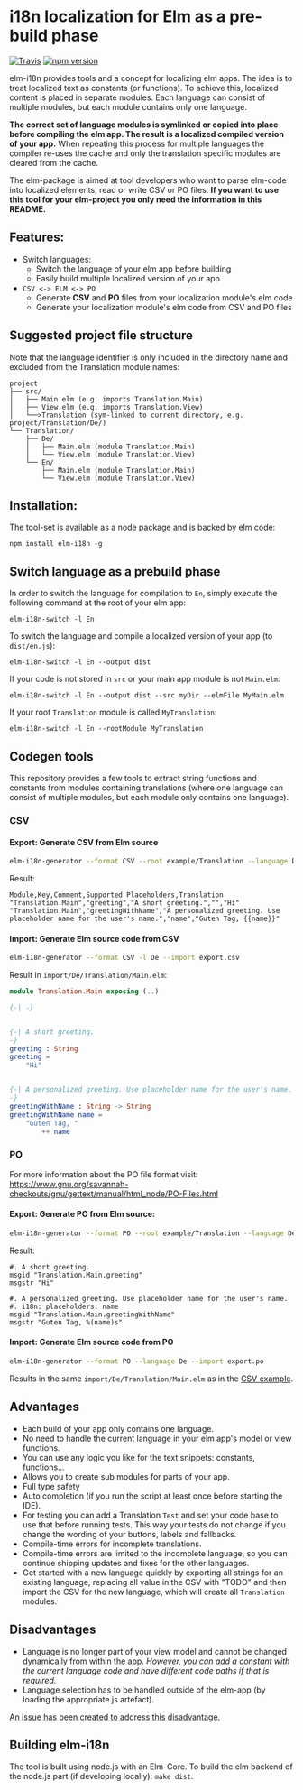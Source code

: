 # i18n localization for Elm as a pre-build phase

[![Travis](https://travis-ci.org/iosphere/elm-i18n.svg?branch=master)](https://travis-ci.org/iosphere/elm-i18n)
[![npm version](https://badge.fury.io/js/elm-i18n.svg)](https://badge.fury.io/js/elm-i18n)

elm-i18n provides tools and a concept for localizing elm apps. The idea is to
treat localized text as constants (or functions). To achieve this, localized
content is placed in separate modules. Each language can consist of
multiple modules, but each module contains only one language.

**The correct set of language modules is symlinked or copied into place before
compiling the elm app. The result is a localized compiled version of your app.**
When repeating this process for multiple languages the compiler re-uses the
cache and only the translation specific modules are cleared from the cache.

The elm-package is aimed at tool developers who want to parse elm-code into
localized elements, read or write CSV or PO files. **If you want to use this
tool for your elm-project you only need the information in this README.**

## Features:

* Switch languages:
    * Switch the language of your elm app before building
    * Easily build multiple localized version of your app
*   `CSV <-> ELM <-> PO`
    * Generate **CSV** and **PO** files from your localization module's elm code
    * Generate your localization module's elm code from CSV and PO files



## Suggested project file structure

Note that the language identifier is only included in the directory name and
excluded from the Translation module names:

```
project
├── src/
│   ├── Main.elm (e.g. imports Translation.Main)
│   ├── View.elm (e.g. imports Translation.View)
│   └──>Translation (sym-linked to current directory, e.g. project/Translation/De/)
└── Translation/
    ├── De/
    │   ├── Main.elm (module Translation.Main)
    │   └── View.elm (module Translation.View)
    └── En/
        ├── Main.elm (module Translation.Main)
        └── View.elm (module Translation.View)
```

## Installation:

The tool-set is available as a node package and is backed by elm code:

`npm install elm-i18n -g`

## Switch language as a prebuild phase

In order to switch the language for compilation to `En`, simply execute the
following command at the root of your elm app:

`elm-i18n-switch -l En`

To switch the language and compile a localized version of your app (to `dist/en.js`):

`elm-i18n-switch -l En --output dist`

If your code is not stored in `src` or your main app module is not `Main.elm`:

`elm-i18n-switch -l En --output dist --src myDir --elmFile MyMain.elm`

If your root `Translation` module is called `MyTranslation`:

`elm-i18n-switch -l En --rootModule MyTranslation`


## Codegen tools

This repository provides a few tools to extract string functions and constants
from modules containing translations (where one language can consist of multiple
modules, but each module only contains one language).

### CSV

#### Export: Generate CSV from Elm source

```bash
elm-i18n-generator --format CSV --root example/Translation --language De --export
```

Result:

```csv
Module,Key,Comment,Supported Placeholders,Translation
"Translation.Main","greeting","A short greeting.","","Hi"
"Translation.Main","greetingWithName","A personalized greeting. Use placeholder name for the user's name.","name","Guten Tag, {{name}}"
```

#### Import: Generate Elm source code from CSV

```bash
elm-i18n-generator --format CSV -l De --import export.csv
```

Result in `import/De/Translation/Main.elm`:

```elm
module Translation.Main exposing (..)

{-| -}


{-| A short greeting.
-}
greeting : String
greeting =
    "Hi"


{-| A personalized greeting. Use placeholder name for the user's name.
-}
greetingWithName : String -> String
greetingWithName name =
    "Guten Tag, "
        ++ name
```

### PO

For more information about the PO file format visit:
https://www.gnu.org/savannah-checkouts/gnu/gettext/manual/html_node/PO-Files.html

#### Export: Generate PO from Elm source:

```bash
elm-i18n-generator --format PO --root example/Translation --language De --export
```

Result:

```po
#. A short greeting.
msgid "Translation.Main.greeting"
msgstr "Hi"

#. A personalized greeting. Use placeholder name for the user's name.
#. i18n: placeholders: name
msgid "Translation.Main.greetingWithName"
msgstr "Guten Tag, %(name)s"
```

#### Import: Generate Elm source code from PO

```bash
elm-i18n-generator --format PO --language De --import export.po
```

Results in the same `import/De/Translation/Main.elm`
as in the [CSV example](#import-generate-elm-source-code-from-csv).

## Advantages

+ Each build of your app only contains one language.
+ No need to handle the current language in your elm app's model or view functions.
+ You can use any logic you like for the text snippets: constants, functions...
+ Allows you to create sub modules for parts of your app.
+ Full type safety
+ Auto completion (if you run the script at least once before starting the IDE).
+ For testing you can add a Translation `Test` and set your code base to use
  that before running tests. This way your tests do not change if you change the
  wording of your buttons, labels and fallbacks.
+ Compile-time errors for incomplete translations.
+ Compile-time errors are limited to the incomplete language, so you can
  continue shipping updates and fixes for the other languages.
+ Get started with a new language quickly by exporting all strings for
  an existing language, replacing all value in the CSV with "TODO" and then
  import the CSV for the new language, which will create all `Translation`
  modules.

## Disadvantages

- Language is no longer part of your view model and cannot be changed dynamically from within the app.
  *However, you can add a constant with the current language code and have different code paths if that
  is required.*
- Language selection has to be handled outside of the elm-app (by loading the appropriate js artefact).

[An issue has been created to address this disadvantage.](https://github.com/iosphere/elm-i18n/issues/2)

## Building elm-i18n

The tool is built using node.js with an Elm-Core.
To build the elm backend of the node.js part (if developing locally):
`make dist`.
